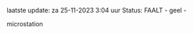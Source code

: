 laatste update: 
za 25-11-2023  3:04   uur 
Status: FAALT - geel - 
<div class="service Y">microstation</div>